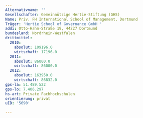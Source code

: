 ```yaml
---
Alternativname: ''
Gesellschafter: Gemeinnützige Hertie-Stiftung (GHS)
Name: Priv. FH International School of Management, Dortmund
Träger: 'Hertie School of Governance GmbH '
addi: Otto-Hahn-Straße 19, 44227 Dortmund
bundesland: Nordrhein-Westfalen
drittmittel:
  2010:
    absolut: 109196.0
    wirtschaft: 17196.0
  2011:
    absolut: 86000.0
    wirtschaft: 86000.0
  2012:
    absolut: 163950.0
    wirtschaft: 86832.0
gps-la: 51.489.522
gps-lo: 7.406.297
hs-art: Private Fachhochschulen
orientierung: privat
uID: '5690'

---
```


